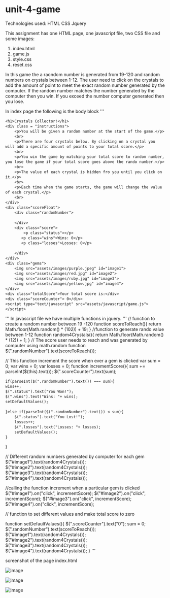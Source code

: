 # unit-4-game

Technologies used:
HTML
CSS
Jquery

This assignment has one HTML page, one javascript file, two CSS file and some images:
1. index.html
2. game.js
3. style.css
4. reset.css

In this game the a raondom number is generated from 19-120 and random numbers on crystals between 1-12. The user need to click on the crystals to add the amount of point to meet the exact random number generated by the computer. If the random number matches the number generated by the computer then you win. If you exceed the number computer generated then you lose. 

In index page the following is the body block 
'''
<body>

    <h1>Crystals Collector!</h1>
    <div class = "instructions">
        <p>You will be given a random number at the start of the game.</p>
        <br>
        <p>There are four crystals below. By clicking on a crystal you will add a specific amount of points to your total score.</p>
        <br>
        <p>You win the game by matching your total score to random number, you lose the game if your total score goes above the rando number.</p>
        <br>
        <p>The value of each crystal is hidden fro you until you click on it.</p>
        <br>
        <p>Each time when the game starts, the game will change the value of each crystal.</p>
        <br>
    </div>
    <div class="scoreFloat">
        <div class="randomNumber">

        </div>
        <div class="score">
            <p class="status"></p>
           <p class="wins">Wins: 0</p>
           <p class="losses">Losses: 0</p>
           
        </div>
    </div>
    <div class="gems">
        <img src="assets/images/purple.jpeg" id="image1">
        <img src="assets/images/red.jpg" id="image2">
        <img src="assets/images/ruby.jpg" id="image3">
        <img src="assets/images/yellow.jpg" id="image4">
    </div>
    <div class="totalScore">Your total score is:</div>
    <div class="scoreCounter"> 0</div>
    <script type="text/javascript" src="assets/javascript/game.js"></script>
</body>
'''
In javascript file  we have multiple functions in jquery.
'''
// function to create a random number between 19 -120
function scoreToReach(){
   return Math.floor(Math.random() * (102)) + 19;
}
//function to generate rando value between 1-12
function random4Crystals(){
   return Math.floor(Math.random() * (12)) + 1;
}
// The score user needs to reach and was generated by computer using math.random function
 $(".randomNumber").text(scoreToReach());

// This function increment the score when ever a gem is clicked
var sum = 0;
var wins = 0;
var losses = 0;
function incrementScore(){
    sum += parseInt($(this).text());
    $(".scoreCounter").text(sum);

    if(parseInt($(".randomNumber").text()) === sum){
    wins++;
    $(".status").text("You Won!");
    $(".wins").text("Wins: "+ wins);
    setDefaultValues();
    
    }else if(parseInt($(".randomNumber").text()) < sum){
        $(".status").text("You Lost!");
        losses++;
        $(".losses").text("Losses: "+ losses);
        setDefaultValues();
    }
    
}

// Different random numbers generated by computer for each gem
 $("#image1").text(random4Crystals());
 $("#image2").text(random4Crystals());
 $("#image3").text(random4Crystals());
 $("#image4").text(random4Crystals());

//calling the function increment when a particular gem is clicked
$("#image1").on("click", incrementScore);
$("#image2").on("click", incrementScore);
$("#image3").on("click", incrementScore);
$("#image4").on("click", incrementScore);

// function to set different values and make total score to zero

function setDefaultValues(){
    $(".scoreCounter").text("0");
    sum = 0;
    $(".randomNumber").text(scoreToReach());
    $("#image1").text(random4Crystals());
     $("#image2").text(random4Crystals());
     $("#image3").text(random4Crystals());
     $("#image4").text(random4Crystals());
}
'''

screenshot of the page
index.html

![image](https://user-images.githubusercontent.com/7834767/66691809-d6afe780-ec4d-11e9-90bc-34b5addae7df.png)


![image](https://user-images.githubusercontent.com/7834767/66691682-eb3fb000-ec4c-11e9-855b-113a415fb3a2.png)

![image](https://user-images.githubusercontent.com/7834767/66691695-04486100-ec4d-11e9-8550-c3831345bc42.png)


